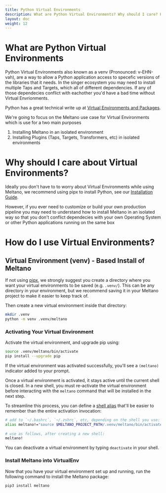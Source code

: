 ```yaml
---
title: Python Virtual Environments
description: What are Python Virtual Environments? Why should I care? How do I use them?
layout: doc
weight: 12 
---
```

# What are Python Virtual Environments
Python Virtual Environments also known as a venv (Pronounced: v-EHN-vah), are a way to allow a
Python application access to specefic versions of the libraries that it needs. In the singer ecosystem
you may need to install multiple Taps and Targets, which all of different dependencies. If any of those 
dependecies conflict with eachother you'd have a bad time without Virtual Envrionments. 

Python has a great technical write up at [Virtual Environments and Packages](https://docs.python.org/3/tutorial/venv.html). 

We're going to focus on the Meltano use case for Virtual Environments which is use for a two main purposes
1. Installing Meltano in an isolated environment
1. Installing Plugins (Taps, Targets, Transformers, etc) in isolated environments

# Why should I care about Virtual Environments?
Ideally you don't have to to worry about Virtual Environments while using Meltano, 
we recommend using pipx to install Python, see our [Installation Guide](../_guide/installation.md).

However, if you ever need to customize or build your own production pipeline you may need to understand
how to install Meltano in an isolated way so that you don't conflict dependecies with your own Operating System
or other Python applications running on the same box

# How do I use Virtual Environments?

## Virtual Environment (venv) - Based Install of Meltano

If not using [pipx](https://pipxproject.github.io/), we strongly suggest you create a directory
where you want your virtual environments to be saved (e.g. `.venv/`). This can be any directory in
your environment, but we recommend saving it in your Meltano project to make it easier to keep
track of.

Then create a new virtual environment inside that directory:

```bash
mkdir .venv
python -m venv .venv/meltano
```

### Activating Your Virtual Environment

Activate the virtual environment, and upgrade pip using:

```bash
source .venv/meltano/bin/activate
pip install --upgrade pip
```

If the virtual environment was activated successfully, you'll see a `(meltano)` indicator added to
your prompt.

Once a virtual environment is activated, it stays active until the current shell is closed. In a new
shell, you must re-activate the virtual environment before interacting with the `meltano` command
that will be installed in the next step.

To streamline this process, you can define a [shell alias](https://shapeshed.com/unix-alias/)
that'll be easier to remember than the entire activation invocation:

```bash
# add to `~/.bashrc`, `~/.zshrc`, etc, depending on the shell you use:
alias meltano!="source $MELTANO_PROJECT_PATH/.venv/meltano/bin/activate"
 
# use as follows, after creating a new shell:
meltano!
```

You can deactivate a virtual environment by typing `deactivate` in your shell.

### Install Meltano into VirtualEnv

Now that you have your virtual environment set up and running, run the following command to install
the Meltano package:

```bash
pip3 install meltano
